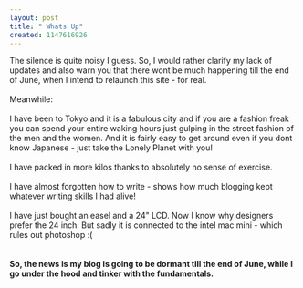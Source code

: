 ```yaml
--- 
layout: post
title: " Whats Up"
created: 1147616926
---
```

The silence is quite noisy I guess. So, I would rather clarify my lack of updates and also warn you that there wont be much happening till the end of June, when I intend to relaunch this site - for real. <br /><br />Meanwhile:<br /><br />I have been to Tokyo and it is a fabulous city and if you are a fashion freak you can spend your entire waking hours just gulping in the street fashion of the men and the women. And it is fairly easy to get around even if you dont know Japanese - just take the Lonely Planet with you!<br /><br />I have packed in more kilos thanks to absolutely no sense of exercise. <br /><br />I have almost forgotten how to write - shows how much blogging kept whatever writing skills I had alive!<br /><br />I have just bought an easel and a 24" LCD. Now I know why designers prefer the 24 inch. But sadly it is connected to the intel mac mini - which rules out photoshop :( <br /><br /><br /><b>So, the news is my blog is going to be dormant till the end of June, while I go under the hood and tinker with the fundamentals. <br /><br /></b>
